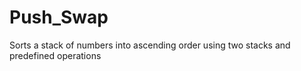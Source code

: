 # Push_Swap
Sorts a stack of numbers into ascending order using two stacks and predefined operations
